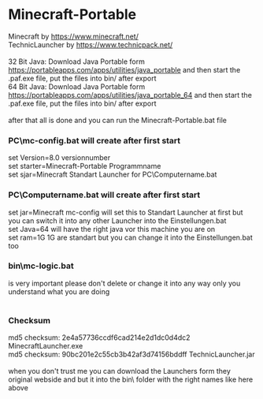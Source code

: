 # Minecraft-Portable
Minecraft by https://www.minecraft.net/<br/>
TechnicLauncher by https://www.technicpack.net/<br/>
<br/>
32 Bit Java: Download Java Portable form https://portableapps.com/apps/utilities/java_portable and then start the .paf.exe file, put the files into bin/ after export<br/>
64 Bit Java: Download Java Portable form https://portableapps.com/apps/utilities/java_portable_64 and then start the .paf.exe file, put the files into bin/ after export<br/>
<br/>
after that all is done and you can run the Minecraft-Portable.bat file<br/>

### PC\mc-config.bat  will create after first start
set Version=8.0 			versionnumber<br/>
set starter=Minecraft-Portable		Programmname<br/>
set sjar=Minecraft			Standart Launcher for PC\Computername.bat<br/>

### PC\Computername.bat  will create after first start
set jar=Minecraft			mc-config will set this to Standart Launcher at first but you can switch it into any other Launcher into the Einstellungen.bat<br/>
set Java=64				will have the right java vor this machine you are on<br/>
set ram=1G				1G are standart but you can change it into the Einstellungen.bat too<br/>

### bin\mc-logic.bat
is very important please don't delete or change it into any way only you understand what you are doing<br/>
<br/>

### Checksum
md5 checksum: 2e4a57736ccdf6cad214e2d1dc0d4dc2  MinecraftLauncher.exe<br/>
md5 checksum: 90bc201e2c55cb3b42af3d74156bddff  TechnicLauncher.jar<br/>
<br/>
when you don't trust me you can download the Launchers form they original webside and but it into the bin\ folder with the right names like here above<br/>
